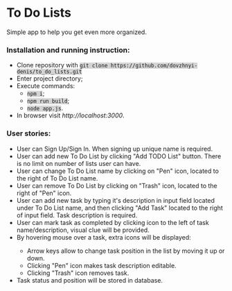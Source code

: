 <h1>To Do Lists</h1>
<p>Simple app to help you get even more organized.</p>

<h3>Installation and running instruction:</h3>
<ul>
  <li>Clone repository with <code style="background:lightgrey">git clone https://github.com/dovzhnyi-denis/to_do_lists.git</code></li>
  <li>Enter project directory;</li>
  <li>Execute commands:
  <ul>  
    <li><code style="background:lightgrey">npm i</code>;</li>
    <li><code style="background:lightgrey">npm run build</code>;</li>
    <li><code style="background:lightgrey">node app.js</code>.</li>
  </ul>
  <li>In browser visit <i>http://localhost:3000</i>.</li>
</ul>

<h3>User stories:</h3>
<ul>
  <li>User can Sign Up/Sign In. When signing up unique name is required.</li>
  <li>User can add new To Do List by clicking "Add TODO List" button. There is no limit on number of lists user can have.</li>
  <li>User can change To Do List name by clicking on "Pen" icon, located to the right of To Do List name.</li>
  <li>User can remove To Do List by clicking on "Trash" icon, located to the right of "Pen" icon.</li>
  <li>User can add new task by typing it's description in input field located under To Do List name, and then clicking "Add Task" located to the right of input field. Task description is required.</li>
  <li>User can mark task as completed by clicking icon to the left of task name/description, visual clue will be provided.</li>
  <li>By hovering mouse over a task, extra icons will be displayed:</li>
  <ul>
    <li>Arrow keys allow to change task position in the list by moving it up or down.</li>
    <li>Clicking "Pen" icon makes task description editable.</li>
    <li>Clicking "Trash" icon removes task.</li>
  </ul>
  <li>Task status and position will be stored in database.</li>
</ul>
